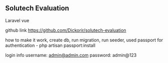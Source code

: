 
## Solutech Evaluation

Laravel vue

github link
https://github.com/Dickorir/solutech-evaluation

how to make it work,
create db,
run migration,
run seeder,
used passport for authentication - php artisan passport:install

login info
username:  admin@admin.com
password:  admin@123




